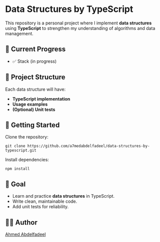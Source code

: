 # Data Structures by TypeScript

This repository is a personal project where I implement **data structures** using **TypeScript** to strengthen my understanding of algorithms and data management.

## 📌 Current Progress
- ✅ Stack (in progress)

## 📂 Project Structure
Each data structure will have:
- **TypeScript implementation**
- **Usage examples**
- **(Optional) Unit tests**

## 🚀 Getting Started
Clone the repository:
```
git clone https://github.com/a7medabdelfadeel/data-structures-by-typescript.git
```
Install dependencies:
```
npm install
```

## 🎯 Goal
- Learn and practice **data structures** in TypeScript.
- Write clean, maintainable code.
- Add unit tests for reliability.

## 🧑‍💻 Author
[Ahmed Abdelfadeel](https://github.com/a7medabdelfadeel)
